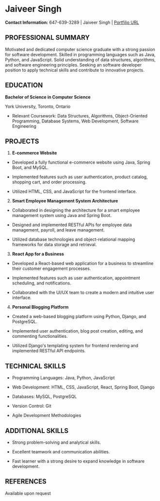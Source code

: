 # Jaiveer Singh

**Contact Information:** 647-639-3289 | Jaiveer Singh | [Portfilio URL](jaiveer.netlify.app)

## PROFESSIONAL SUMMARY

Motivated and dedicated computer science graduate with a strong passion for software development. Skilled in programming languages such as Java, Python, and JavaScript. Solid understanding of data structures, algorithms, and software engineering principles. Seeking an software developer position to apply technical skills and contribute to innovative projects.

## EDUCATION

**Bachelor of Science in Computer Science**

York University, Toronto, Ontario

- Relevant Coursework: Data Structures, Algorithms, Object-Oriented Programming, Database Systems, Web Development, Software Engineering

  

## PROJECTS

1. **E-commerce Website**

- Developed a fully functional e-commerce website using Java, Spring Boot, and MySQL.

- Implemented features such as user authentication, product catalog, shopping cart, and order processing.

- Utilized HTML, CSS, and JavaScript for the frontend interface.

  

2. **Smart Employee Management System Architecture**

- Collaborated in designing the architecture for a smart employee management system using Java and Spring Boot.

- Designed and implemented RESTful APIs for employee data management, payroll, and leave management.

- Utilized database technologies and object-relational mapping frameworks for data storage and retrieval.

  

3. **React App for a Business**

- Developed a React-based web application for a business to streamline their customer engagement processes.

- Implemented features such as user authentication, appointment scheduling, and notifications.

- Collaborated with the UI/UX team to create a modern and intuitive user interface.

  

4. **Personal Blogging Platform**

- Created a web-based blogging platform using Python, Django, and PostgreSQL.

- Implemented user authentication, blog post creation, editing, and commenting functionalities.

- Utilized Django's templating system for frontend rendering and implemented RESTful API endpoints.

  

## TECHNICAL SKILLS

- Programming Languages: Java, Python, JavaScript

- Web Development: HTML, CSS, JavaScript, React, Spring Boot, Django

- Databases: MySQL, PostgreSQL

- Version Control: Git

- Agile Development Methodologies

  

## ADDITIONAL SKILLS

- Strong problem-solving and analytical skills.

- Excellent teamwork and communication abilities.

- Fast learner with a strong desire to expand knowledge in software development.

  

## REFERENCES

Available upon request
